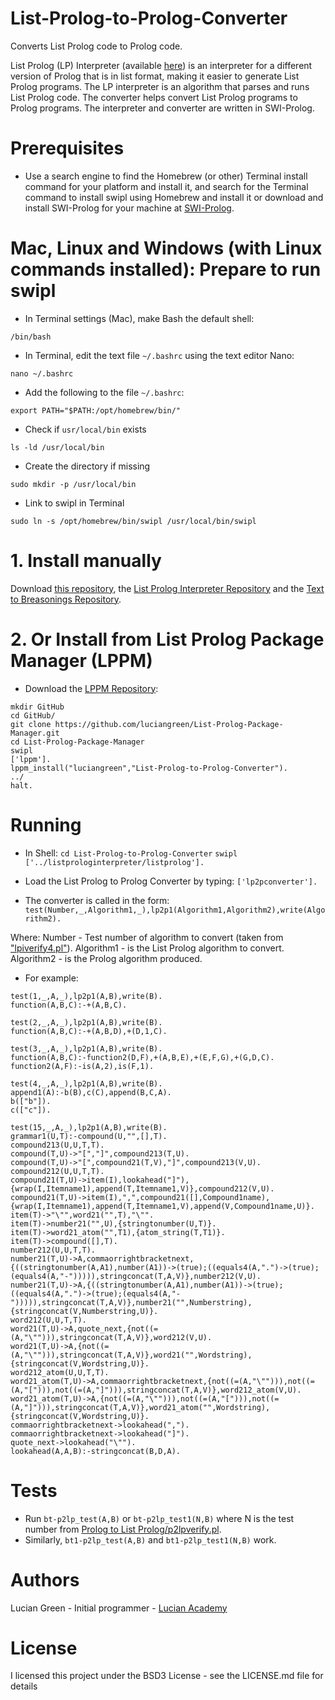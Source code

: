 # List-Prolog-to-Prolog-Converter

Converts List Prolog code to Prolog code.

List Prolog (LP) Interpreter (available <a href="https://github.com/luciangreen/listprologinterpreter">here</a>) is an interpreter for a different version of Prolog that is in list format, making it easier to generate List Prolog programs. The LP interpreter is an algorithm that parses and runs List Prolog code. The converter helps convert List Prolog programs to Prolog programs.  The interpreter and converter are written in SWI-Prolog.


# Prerequisites

* Use a search engine to find the Homebrew (or other) Terminal install command for your platform and install it, and search for the Terminal command to install swipl using Homebrew and install it or download and install SWI-Prolog for your machine at <a href="https://www.swi-prolog.org/build/">SWI-Prolog</a>.

# Mac, Linux and Windows (with Linux commands installed): Prepare to run swipl

* In Terminal settings (Mac), make Bash the default shell:

```
/bin/bash
```

* In Terminal, edit the text file `~/.bashrc` using the text editor Nano:

```
nano ~/.bashrc
```

* Add the following to the file `~/.bashrc`:

```
export PATH="$PATH:/opt/homebrew/bin/"
```

* Check if `usr/local/bin` exists

```
ls -ld /usr/local/bin
```

* Create the directory if missing

```
sudo mkdir -p /usr/local/bin
```

* Link to swipl in Terminal

```
sudo ln -s /opt/homebrew/bin/swipl /usr/local/bin/swipl
```

# 1. Install manually

Download <a href="http://github.com/luciangreen/List-Prolog-to-Prolog-Converter/">this repository</a>, the <a href="https://github.com/luciangreen/listprologinterpreter">List Prolog Interpreter Repository</a> and the <a href="https://github.com/luciangreen/Text-to-Breasonings">Text to Breasonings Repository</a>.

# 2. Or Install from List Prolog Package Manager (LPPM)

* Download the <a href="https://github.com/luciangreen/List-Prolog-Package-Manager">LPPM Repository</a>:

```
mkdir GitHub
cd GitHub/
git clone https://github.com/luciangreen/List-Prolog-Package-Manager.git
cd List-Prolog-Package-Manager
swipl
['lppm'].
lppm_install("luciangreen","List-Prolog-to-Prolog-Converter").
../
halt.
```

# Running

* In Shell:
`cd List-Prolog-to-Prolog-Converter`
`swipl`
`['../listprologinterpreter/listprolog'].`    

* Load the List Prolog to Prolog Converter by typing:
`['lp2pconverter'].`

* The converter is called in the form:
`test(Number,_,Algorithm1,_),lp2p1(Algorithm1,Algorithm2),write(Algorithm2).`

Where:
Number - Test number of algorithm to convert (taken from <a href="https://github.com/luciangreen/listprologinterpreter/blob/master/lpiverify4.pl">"lpiverify4.pl"</a>).
Algorithm1 - is the List Prolog algorithm to convert.
Algorithm2 - is the Prolog algorithm produced.

* For example:
```
test(1,_,A,_),lp2p1(A,B),write(B).
function(A,B,C):-+(A,B,C).
```

```
test(2,_,A,_),lp2p1(A,B),write(B).
function(A,B,C):-+(A,B,D),+(D,1,C).
```

```
test(3,_,A,_),lp2p1(A,B),write(B).
function(A,B,C):-function2(D,F),+(A,B,E),+(E,F,G),+(G,D,C).
function2(A,F):-is(A,2),is(F,1).
```

```
test(4,_,A,_),lp2p1(A,B),write(B).
append1(A):-b(B),c(C),append(B,C,A).
b(["b"]).
c(["c"]).
```

```
test(15,_,A,_),lp2p1(A,B),write(B).
grammar1(U,T):-compound(U,"",[],T).
compound213(U,U,T,T).
compound(T,U)->"[","]",compound213(T,U).
compound(T,U)->"[",compound21(T,V),"]",compound213(V,U).
compound212(U,U,T,T).
compound21(T,U)->item(I),lookahead("]"),{wrap(I,Itemname1),append(T,Itemname1,V)},compound212(V,U).
compound21(T,U)->item(I),",",compound21([],Compound1name),{wrap(I,Itemname1),append(T,Itemname1,V),append(V,Compound1name,U)}.
item(T)->"\"",word21("",T),"\"".
item(T)->number21("",U),{stringtonumber(U,T)}.
item(T)->word21_atom("",T1),{atom_string(T,T1)}.
item(T)->compound([],T).
number212(U,U,T,T).
number21(T,U)->A,commaorrightbracketnext,{((stringtonumber(A,A1),number(A1))->(true);((equals4(A,".")->(true);(equals4(A,"-"))))),stringconcat(T,A,V)},number212(V,U).
number21(T,U)->A,{((stringtonumber(A,A1),number(A1))->(true);((equals4(A,".")->(true);(equals4(A,"-"))))),stringconcat(T,A,V)},number21("",Numberstring),{stringconcat(V,Numberstring,U)}.
word212(U,U,T,T).
word21(T,U)->A,quote_next,{not((=(A,"\""))),stringconcat(T,A,V)},word212(V,U).
word21(T,U)->A,{not((=(A,"\""))),stringconcat(T,A,V)},word21("",Wordstring),{stringconcat(V,Wordstring,U)}.
word212_atom(U,U,T,T).
word21_atom(T,U)->A,commaorrightbracketnext,{not((=(A,"\""))),not((=(A,"["))),not((=(A,"]"))),stringconcat(T,A,V)},word212_atom(V,U).
word21_atom(T,U)->A,{not((=(A,"\""))),not((=(A,"["))),not((=(A,"]"))),stringconcat(T,A,V)},word21_atom("",Wordstring),{stringconcat(V,Wordstring,U)}.
commaorrightbracketnext->lookahead(",").
commaorrightbracketnext->lookahead("]").
quote_next->lookahead("\"").
lookahead(A,A,B):-stringconcat(B,D,A).
```

# Tests

* Run `bt-p2lp_test(A,B)` or `bt-p2lp_test1(N,B)` where N is the test number from <a href="https://github.com/luciangreen/Prolog-to-List-Prolog/blob/master/p2lpverify.pl">Prolog to List Prolog/p2lpverify.pl</a>.
* Similarly, `bt1-p2lp_test(A,B)` and `bt1-p2lp_test1(N,B)` work.
  
# Authors

Lucian Green - Initial programmer - <a href="https://www.lucianacademy.com/">Lucian Academy</a>

# License

I licensed this project under the BSD3 License - see the LICENSE.md file for details
